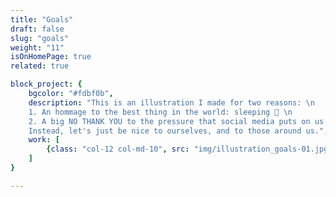 ```yaml
---
title: "Goals"
draft: false
slug: "goals"
weight: "11"
isOnHomePage: true
related: true

block_project: {
	bgcolor: "#fdbf0b",
	description: "This is an illustration I made for two reasons: \n
	1. An hommage to the best thing in the world: sleeping 💛 \n
	2. A big NO THANK YOU to the pressure that social media puts on us to be productive and set unreachable goals for ourselves. \n 
	Instead, let's just be nice to ourselves, and to those around us.",
	work: [ 
		{class: "col-12 col-md-10", src: "img/illustration_goals-01.jpg"}
	]
}

---
```

